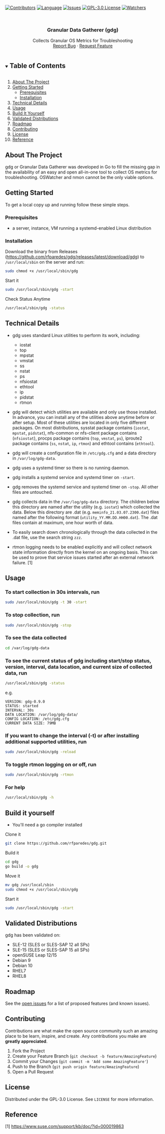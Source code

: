 [![Contributors][contributors-shield]][contributors-url]
[![Language][language-shield]][language-url]
[![Issues][issues-shield]][issues-url]
[![GPL-3.0 License][license-shield]][license-url]
[![Watchers][watchers-shield]][watchers-url]

<!-- PROJECT LOGO -->
<br />
<p align="center">

  <h3 align="center">Granular Data Gatherer (gdg)</h3>

  <p align="center">
    Collects Granular OS Metrics for Troubleshooting
    <br />
    <a href="https://github.com/rfparedes/gdg/issues">Report Bug</a>
    ·
    <a href="https://github.com/rfparedes/gdg/issues">Request Feature</a>
  </p>
</p>

<!-- TABLE OF CONTENTS -->
<details open="open">
  <summary><h2 style="display: inline-block">Table of Contents</h2></summary>
  <ol>
    <li>
      <a href="#about-the-project">About The Project</a>
    </li>
    <li>
      <a href="#getting-started">Getting Started</a>
      <ul>
        <li><a href="#prerequisites">Prerequisites</a></li>
        <li><a href="#installation">Installation</a></li>
      </ul>
    </li>
    <li><a href="#technical-details">Technical Details</a></li>
    <li><a href="#usage">Usage</a></li>
    <li><a href="#build-it-yourself">Build It Yourself</a></li>
    <li><a href="#validated-distributions">Validated Distributions</a></li>
    <li><a href="#roadmap">Roadmap</a></li>
    <li><a href="#contributing">Contributing</a></li>
    <li><a href="#license">License</a></li>
    <li><a href="#reference">Reference</a></li>
  </ol>
</details>

<!-- ABOUT THE PROJECT -->
## About The Project

gdg or Granular Data Gatherer was developed in Go to fill the missing gap in the availability of an easy and open all-in-one tool to collect OS metrics for troubleshooting.  OSWatcher and nmon cannot be the only viable options.

<!-- GETTING STARTED -->
## Getting Started

To get a local copy up and running follow these simple steps.

### Prerequisites

* a server, instance, VM running a systemd-enabled Linux distribution

### Installation

Download the binary from Releases (<https://github.com/rfparedes/gdg/releases/latest/download/gdg>) to `/usr/local/sbin` on the server and run:

```sh
sudo chmod +x /usr/local/sbin/gdg
```

Start it

```sh
sudo /usr/local/sbin/gdg -start
```

Check Status Anytime

```sh
/usr/local/sbin/gdg -status
```

## Technical Details

* gdg uses standard Linux utilities to perform its work, including:

  * iostat
  * top
  * mpstat
  * vmstat
  * ss
  * nstat
  * ps
  * nfsiostat
  * ethtool
  * ip
  * pidstat
  * rtmon

* gdg will detect which utilities are available and only use those installed.  In advance, you can install any of the utilities above anytime before or after setup. Most of these utilities are located in only five different packages. On most distributions, sysstat package contains (`iostat`, `mpstat`, `pidstat`), nfs-common or nfs-client package contains (`nfsiostat`), procps package contains (`top`, `vmstat`, `ps`), iproute2 package contains (`ss`, `nstat`, `ip`, `rtmon`) and ethtool contains (`ethtool`).

* gdg will create a configuration file in `/etc/gdg.cfg` and a data directory in `/var/log/gdg-data`.

* gdg uses a systemd timer so there is no running daemon.

* gdg installs a systemd service and systemd timer on `-start`.

* gdg removes the systemd service and systemd timer on `-stop`.  All other files are untouched.

* gdg collects data in the `/var/log/gdg-data` directory.  The children below this directory are named after the utility (e.g. `iostat`) which collected the data.  Below this directory are .dat (e.g. `meminfo_21.03.07.2300.dat`) files named after the following format (`utility_YY.MM.DD.HH00.dat`). The .dat files contain at maximum, one hour worth of data.

* To easily search down chronologically through the data collected in the .dat file, use the search string `zzz`.

* rtmon logging needs to be enabled explicitly and will collect network state information directly from the kernel on an ongoing basis.  This can be used to prove that service issues started after an external network failure. [1]

## Usage

### To start collection in 30s intervals, run

```sh
sudo /usr/local/sbin/gdg -t 30 -start
```

### To stop collection, run

```sh
sudo /usr/local/sbin/gdg -stop
```

### To see the data collected

```sh
cd /var/log/gdg-data
```

### To see the current status of gdg including start/stop status, version, interval, data location, and current size of collected data, run

```sh
/usr/local/sbin/gdg -status
```

e.g.

```
VERSION: gdg-0.9.0
STATUS: started
INTERVAL: 30s
DATA LOCATION: /var/log/gdg-data/
CONFIG LOCATION: /etc/gdg.cfg
CURRENT DATA SIZE: 79MB
```

### If you want to change the interval (-t) or after installing additional supported utilities, run

```sh
sudo /usr/local/sbin/gdg -reload
```

### To toggle rtmon logging on or off, run

```sh
sudo /usr/local/sbin/gdg -rtmon
```

### For help

```sh
/usr/local/sbin/gdg -h
```

## Build it yourself

* You'll need a go compiler installed

Clone it

```sh
git clone https://github.com/rfparedes/gdg.git
```

Build it

```sh
cd gdg
go build -o gdg
```

Move it

```sh
mv gdg /usr/local/sbin
sudo chmod +x /usr/local/sbin/gdg
```

Start it

```sh
sudo /usr/local/sbin/gdg -start
```

## Validated Distributions

gdg has been validated on:

* SLE-12 (SLES or SLES-SAP 12 all SPs)
* SLE-15 (SLES or SLES-SAP 15 all SPs)
* openSUSE Leap 12/15
* Debian 9
* Debian 10
* RHEL7
* RHEL8

## Roadmap

See the [open issues](https://github.com/rfparedes/gdg/issues) for a list of proposed features (and known issues).

<!-- CONTRIBUTING -->
## Contributing

Contributions are what make the open source community such an amazing place to be learn, inspire, and create. Any contributions you make are **greatly appreciated**.

1. Fork the Project
2. Create your Feature Branch (`git checkout -b feature/AmazingFeature`)
3. Commit your Changes (`git commit -m 'Add some AmazingFeature'`)
4. Push to the Branch (`git push origin feature/AmazingFeature`)
5. Open a Pull Request

<!-- LICENSE -->
## License

Distributed under the GPL-3.0 License. See `LICENSE` for more information.

<!-- MARKDOWN LINKS & IMAGES -->
<!-- https://www.markdownguide.org/basic-syntax/#reference-style-links -->
[contributors-shield]: https://img.shields.io/github/contributors/rfparedes/gdg?color=%20%2330BA78
[contributors-url]: https://github.com/rfparedes/gdg/graphs/contributors
[language-shield]: https://img.shields.io/github/languages/top/rfparedes/gdg?color=%20%2330BA78
[language-url]: https://github.com/rfparedes/gdg/search?l=go
[watchers-shield]: https://img.shields.io/github/watchers/rfparedes/gdg?color=%20%2330BA78&style=social
[watchers-url]:https://github.com/rfparedes/gdg/watchers
[issues-shield]: https://img.shields.io/github/issues/rfparedes/gdg?color=%20%2330BA78
[issues-url]: https://github.com/rfparedes/gdg/issues
[license-shield]: https://img.shields.io/github/license/rfparedes/gdg?color=%20%2330BA78
[license-url]: https://github.com/rfparedes/gdg/blob/main/LICENSE

## Reference

[1] https://www.suse.com/support/kb/doc/?id=000019863
